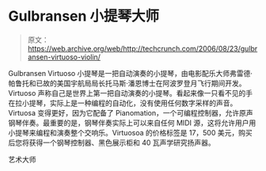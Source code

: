 # Gulbransen 小提琴大师

> 原文：<https://web.archive.org/web/http://techcrunch.com/2006/08/23/gulbransen-virtuoso-violin/>

Gulbransen Virtuoso 小提琴是一把自动演奏的小提琴，由电影配乐大师弗雷德·帕鲁托和已故的美国宇航局局长托马斯·潘恩博士在阿波罗登月飞行期间开发。Virtuoso 声称自己是世界上第一把自动演奏的小提琴。看起来像一只看不见的手在拉小提琴，实际上是一种编程的自动化，没有使用任何数字采样的声音。Virtuosa 变得更好，因为它配备了 Pianomation，一个可编程控制器，允许原声钢琴伴奏。最重要的是，钢琴伴奏实际上可以来自任何 MIDI 源，这将允许用户用小提琴来编程和演奏整个交响乐。Virtuosoa 的价格标签是 17，500 美元，购买后您将获得一个钢琴控制器、黑色展示柜和 40 瓦声学研究扬声器。

艺术大师